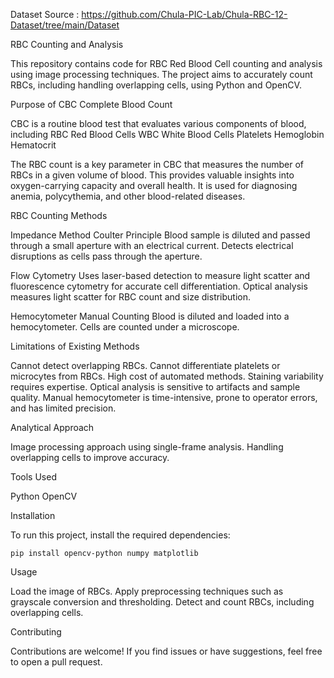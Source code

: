 Dataset Source : https://github.com/Chula-PIC-Lab/Chula-RBC-12-Dataset/tree/main/Dataset

RBC Counting and Analysis

  This repository contains code for RBC Red Blood Cell counting and analysis using image processing techniques. The project aims to accurately count RBCs, including handling overlapping cells, using Python and   OpenCV.

Purpose of CBC Complete Blood Count

  CBC is a routine blood test that evaluates various components of blood, including RBC Red Blood Cells WBC White Blood Cells Platelets Hemoglobin Hematocrit
  
  The RBC count is a key parameter in CBC that measures the number of RBCs in a given volume of blood. This provides valuable insights into oxygen-carrying capacity and overall health. It is used for diagnosing anemia, polycythemia, and other blood-related diseases.

RBC Counting Methods

  Impedance Method Coulter Principle
  Blood sample is diluted and passed through a small aperture with an electrical current.
  Detects electrical disruptions as cells pass through the aperture.

Flow Cytometry
  Uses laser-based detection to measure light scatter and fluorescence cytometry for accurate cell differentiation.
  Optical analysis measures light scatter for RBC count and size distribution.

Hemocytometer Manual Counting
  Blood is diluted and loaded into a hemocytometer.
  Cells are counted under a microscope.

Limitations of Existing Methods

  Cannot detect overlapping RBCs.
  Cannot differentiate platelets or microcytes from RBCs.
  High cost of automated methods.
  Staining variability requires expertise.
  Optical analysis is sensitive to artifacts and sample quality.
  Manual hemocytometer is time-intensive, prone to operator errors, and has limited precision.

Analytical Approach

  Image processing approach using single-frame analysis.
  Handling overlapping cells to improve accuracy.

Tools Used

  Python
  OpenCV

Installation

  To run this project, install the required dependencies:

    pip install opencv-python numpy matplotlib

Usage

  Load the image of RBCs.
  Apply preprocessing techniques such as grayscale conversion and thresholding.
  Detect and count RBCs, including overlapping cells.
  
Contributing
  
  Contributions are welcome! If you find issues or have suggestions, feel free to open a pull request.


